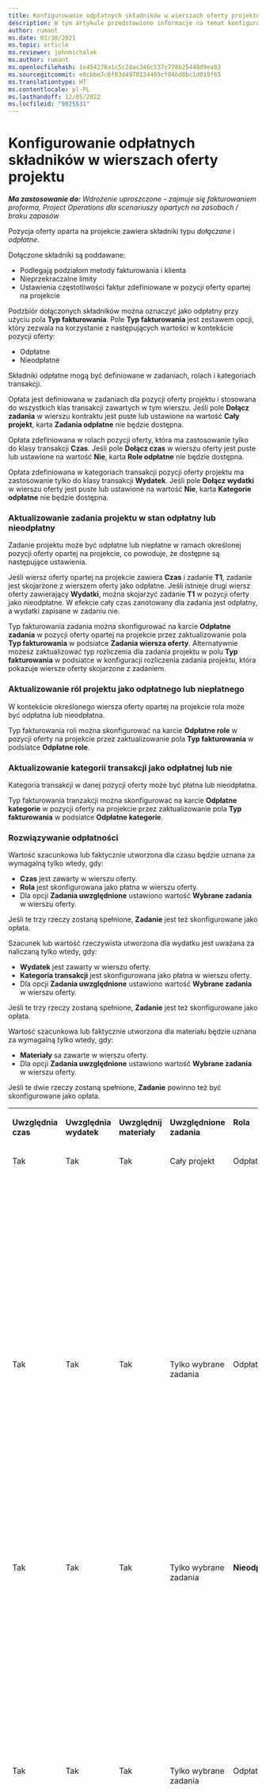 ```yaml
---
title: Konfigurowanie odpłatnych składników w wierszach oferty projektu
description: W tym artykule przedstawiono informacje na temat konfigurowania składników odpłatnych i nieodpłatnych w wierszu oferty opartej na projekcie.
author: rumant
ms.date: 03/30/2021
ms.topic: article
ms.reviewer: johnmichalak
ms.author: rumant
ms.openlocfilehash: 1e454278a1c5c24ac346c537c778b25448d9ea03
ms.sourcegitcommit: e0cbbe7c6f03d4978134405cf04bd8bc1d019f65
ms.translationtype: HT
ms.contentlocale: pl-PL
ms.lasthandoff: 12/05/2022
ms.locfileid: "9825531"
---
```

# <a name="configure-chargeable-components-on-project-quote-lines"></a>Konfigurowanie odpłatnych składników w wierszach oferty projektu

_**Ma zastosowanie do:** Wdrożenie uproszczone - zajmuje się fakturowaniem proforma, Project Operations dla scenariuszy opartych na zasobach / braku zapasów_

Pozycja oferty oparta na projekcie zawiera składniki typu *dołączane* i *odpłatne*.

Dołączone składniki są poddawane:

  - Podlegają podziałom metody fakturowania i klienta
  - Nieprzekraczalne limity 
  - Ustawienia częstotliwości faktur zdefiniowane w pozycji oferty opartej na projekcie

Podzbiór dołączonych składników można oznaczyć jako odpłatny przy użyciu pola **Typ fakturowania**. Pole **Typ fakturowania** jest zestawem opcji, który zezwala na korzystanie z następujących wartości w kontekście pozycji oferty:

  - Odpłatne
  - Nieodpłatne

Składniki odpłatne mogą być definiowane w zadaniach, rolach i kategoriach transakcji.

Opłata jest definiowana w zadaniach dla pozycji oferty projektu i stosowana do wszystkich klas transakcji zawartych w tym wierszu. Jeśli pole **Dołącz zadania** w wierszu kontraktu jest puste lub ustawione na wartość **Cały projekt**, karta **Zadania odpłatne** nie będzie dostępna.

Opłata zdefiniowana w rolach pozycji oferty, która ma zastosowanie tylko do klasy transakcji **Czas**. Jeśli pole **Dołącz czas** w wierszu oferty jest puste lub ustawione na wartość **Nie**, karta **Role odpłatne** nie będzie dostępna.

Opłata zdefiniowana w kategoriach transakcji pozycji oferty projektu ma zastosowanie tylko do klasy transakcji **Wydatek**. Jeśli pole **Dołącz wydatki** w wierszu oferty jest puste lub ustawione na wartość **Nie**, karta **Kategorie odpłatne** nie będzie dostępna.

### <a name="update-a-project-task-to-be-chargeable-or-non-chargeable"></a>Aktualizowanie zadania projektu w stan odpłatny lub nieodpłatny

Zadanie projektu może być odpłatne lub niepłatne w ramach określonej pozycji oferty opartej na projekcie, co powoduje, że dostępne są następujące ustawienia.

Jeśli wiersz oferty opartej na projekcie zawiera **Czas** i zadanie **T1**, zadanie jest skojarzone z wierszem oferty jako odpłatne. Jeśli istnieje drugi wiersz oferty zawierający **Wydatki**, można skojarzyć zadanie **T1** w pozycji oferty jako nieodpłatne. W efekcie cały czas zanotowany dla zadania jest odpłatny, a wydatki zapisane w zadaniu nie.

Typ fakturowania zadania można skonfigurować na karcie **Odpłatne zadania** w pozycji oferty opartej na projekcie przez zaktualizowanie pola **Typ fakturowania** w podsiatce **Zadania wiersza oferty**. Alternatywnie możesz zaktualizować typ rozliczenia dla zadania projektu w polu **Typ fakturowania** w podsiatce w konfiguracji rozliczenia zadania projektu, która pokazuje wiersze oferty skojarzone z zadaniem.

### <a name="update-a-role-to-be-chargeable-or-non-chargeable"></a>Aktualizowanie ról projektu jako odpłatnego lub niepłatnego

W kontekście określonego wiersza oferty opartej na projekcie rola może być odpłatna lub nieodpłatna.

Typ fakturowania roli można skonfigurować na karcie **Odpłatne role** w pozycji oferty na projekcie przez zaktualizowanie pola **Typ fakturowania** w podsiatce **Odpłatne role**.

### <a name="update-a-transaction-category-to-be-chargeable-or-non-chargeable"></a>Aktualizowanie kategorii transakcji jako odpłatnej lub nie

Kategoria transakcji w danej pozycji oferty może być płatna lub nieodpłatna.

Typ fakturowania tranzakcji można skonfigurować na karcie **Odpłatne kategorie** w pozycji oferty na projekcie przez zaktualizowanie pola **Typ fakturowania** w podsiatce **Odpłatne kategorie**.

### <a name="resolve-chargeability"></a>Rozwiązywanie odpłatności
Wartość szacunkowa lub faktycznie utworzona dla czasu będzie uznana za wymagalną tylko wtedy, gdy:

   - **Czas** jest zawarty w wierszu oferty.
   - **Rola** jest skonfigurowana jako płatna w wierszu oferty.
   - Dla opcji **Zadania uwzględnione** ustawiono wartość **Wybrane zadania** w wierszu oferty. 

Jeśli te trzy rzeczy zostaną spełnione, **Zadanie** jest też skonfigurowane jako opłata. 

Szacunek lub wartość rzeczywista utworzona dla wydatku jest uważana za naliczaną tylko wtedy, gdy: 

   - **Wydatek** jest zawarty w wierszu oferty.
   - **Kategoria transakcji** jest skonfigurowana jako płatna w wierszu oferty.
   - Dla opcji **Zadania uwzględnione** ustawiono wartość **Wybrane zadania** w wierszu oferty.

Jeśli te trzy rzeczy zostaną spełnione, **Zadanie** jest też skonfigurowane jako opłata. 

Wartość szacunkowa lub faktycznie utworzona dla materiału będzie uznana za wymagalną tylko wtedy, gdy:

   - **Materiały** sa zawarte w wierszu oferty.
   - Dla opcji **Zadania uwzględnione** ustawiono wartość **Wybrane zadania** w wierszu oferty.

Jeśli te dwie rzeczy zostaną spełnione, **Zadanie** powinno też być skonfigurowane jako opłata. 


<table border="0" cellspacing="0" cellpadding="0">
    <tbody>
        <tr>
            <td width="70" valign="top">
                <p>
                    <strong>Uwzględnia czas</strong>
                </p>
            </td>
            <td width="78" valign="top">
                <p>
                    <strong>Uwzględnia wydatek</strong>
                    <strong></strong>
                </p>
            </td>
            <td width="63" valign="top">
                <p>
                    <strong>Uwzględnij materiały</strong>
                    <strong></strong>
                </p>
            </td>
            <td width="75" valign="top">
                <p>
                    <strong>Uwzględnione zadania</strong>
                    <strong></strong>
                </p>
            </td>
            <td width="65" valign="top">
                <p>
                    <strong>Rola</strong>
                    <strong></strong>
                </p>
            </td>
            <td width="70" valign="top">
                <p>
                    <strong>Kategoria</strong>
                    <strong></strong>
                </p>
            </td>
            <td width="65" valign="top">
                <p>
                    <strong>Zadanie</strong>
                    <strong></strong>
                </p>
            </td>
            <td width="350" valign="top">
                <p>
                    <strong>Wpływ opłaty</strong>
                </p>
            </td>
        </tr>
        <tr>
            <td width="70" valign="top">
                <p>
Tak </p>
            </td>
            <td width="78" valign="top">
                <p>
Tak </p>
            </td>
            <td width="63" valign="top">
                <p>
Tak </p>
            </td>
            <td width="75" valign="top">
                <p>
Cały projekt </p>
            </td>
            <td width="65" valign="top">
                <p>
Odpłatne </p>
            </td>
            <td width="70" valign="top">
                <p>
Odpłatne </p>
            </td>
            <td width="65" valign="top">
                <p>
Nie można ustawić </p>
            </td>
            <td width="350" valign="top">
                <p>
Fakturowanie wartości rzeczywistej czas: Odpłatny </p>
                <p>
Typ fakturowania wartości rzeczywistej wydatku: Odpłatny </p>
                <p>
Typ fakturowania wartości rzeczywistej materiału: Odpłatny </p>
            </td>
        </tr>
        <tr>
            <td width="70" valign="top">
                <p>
Tak </p>
            </td>
            <td width="78" valign="top">
                <p>
Tak </p>
            </td>
            <td width="63" valign="top">
                <p>
Tak </p>
            </td>
            <td width="75" valign="top">
                <p>
Tylko wybrane zadania </p>
            </td>
            <td width="65" valign="top">
                <p>
Odpłatne </p>
            </td>
            <td width="70" valign="top">
                <p>
Odpłatne </p>
            </td>
            <td width="65" valign="top">
                <p>
Odpłatne </p>
            </td>
            <td width="350" valign="top">
                <p>
Fakturowanie wartości rzeczywistej czas: Odpłatny </p>
                <p>
Typ fakturowania wartości rzeczywistej wydatku: Odpłatny </p>
                <p>
Typ fakturowania wartości rzeczywistej materiału: Odpłatny </p>
            </td>
        </tr>
        <tr>
            <td width="70" valign="top">
                <p>
Tak </p>
            </td>
            <td width="78" valign="top">
                <p>
Tak </p>
            </td>
            <td width="63" valign="top">
                <p>
Tak </p>
            </td>
            <td width="75" valign="top">
                <p>
Tylko wybrane zadania </p>
            </td>
            <td width="65" valign="top">
                <p>
                    <strong>Nieodpłatne</strong>
                </p>
            </td>
            <td width="70" valign="top">
                <p>
Odpłatne </p>
            </td>
            <td width="65" valign="top">
                <p>
Odpłatne </p>
            </td>
            <td width="350" valign="top">
                <p>
Fakturowanie wartości rzeczywistej czas: <strong>Nieodpłatny</strong>
                </p>
                <p>
Typ fakturowania wartości rzeczywistej wydatku: Odpłatny </p>
                <p>
Typ fakturowania wartości rzeczywistej materiału: Odpłatny </p>
            </td>
        </tr>
        <tr>
            <td width="70" valign="top">
                <p>
Tak </p>
            </td>
            <td width="78" valign="top">
                <p>
Tak </p>
            </td>
            <td width="63" valign="top">
                <p>
Tak </p>
            </td>
            <td width="75" valign="top">
                <p>
Tylko wybrane zadania </p>
            </td>
            <td width="65" valign="top">
                <p>
Odpłatne </p>
            </td>
            <td width="70" valign="top">
                <p>
Odpłatne </p>
            </td>
            <td width="65" valign="top">
                <p>
                    <strong>Nieodpłatne</strong>
                </p>
            </td>
            <td width="350" valign="top">
                <p>
Fakturowanie wartości rzeczywistej czas: <strong>Nieodpłatny</strong>
                </p>
                <p>
Typ fakturowania wartości rzeczywistej wydatku: <strong>Nieodpłatny</strong>
                </p>
                <p>
Typ fakturowania wartości rzeczywistej materiału: <strong>Nieodpłatny</strong>
                </p>
            </td>
        </tr>
        <tr>
            <td width="70" valign="top">
                <p>
Tak </p>
            </td>
            <td width="78" valign="top">
                <p>
Tak </p>
            </td>
            <td width="63" valign="top">
                <p>
Tak </p>
            </td>
            <td width="75" valign="top">
                <p>
Tylko wybrane zadania </p>
            </td>
            <td width="65" valign="top">
                <p>
                    <strong>Nieodpłatne</strong>
                </p>
            </td>
            <td width="70" valign="top">
                <p>
Odpłatne </p>
            </td>
            <td width="65" valign="top">
                <p>
                    <strong>Nieodpłatne</strong>
                </p>
            </td>
            <td width="350" valign="top">
                <p>
Fakturowanie wartości rzeczywistej czas: <strong>Nieodpłatny</strong>
                </p>
                <p>
Typ fakturowania wartości rzeczywistej wydatku: <strong>Nieodpłatny</strong>
                </p>
                <p>
Typ fakturowania wartości rzeczywistej materiału: <strong> Nieodpłatny</strong>
                </p>
            </td>
        </tr>
        <tr>
            <td width="70" valign="top">
                <p>
Tak </p>
            </td>
            <td width="78" valign="top">
                <p>
Tak </p>
            </td>
            <td width="63" valign="top">
                <p>
Tak </p>
            </td>
            <td width="75" valign="top">
                <p>
Tylko wybrane zadania </p>
            </td>
            <td width="65" valign="top">
                <p>
                    <strong>Nieodpłatne</strong>
                </p>
            </td>
            <td width="70" valign="top">
                <p>
                    <strong>Nieodpłatne</strong>
                </p>
            </td>
            <td width="65" valign="top">
                <p>
Odpłatne </p>
            </td>
            <td width="350" valign="top">
                <p>
Fakturowanie wartości rzeczywistej czas: <strong>Nieodpłatny</strong>
                </p>
                <p>
Typ fakturowania wartości rzeczywistej wydatku: <strong> Nieodpłatny</strong>
                </p>
                <p>
Typ fakturowania wartości rzeczywistej materiału: Odpłatny </p>
            </td>
        </tr>
        <tr>
            <td width="70" valign="top">
                <p>
                    <strong>No</strong>
                </p>
            </td>
            <td width="78" valign="top">
                <p>
Tak </p>
            </td>
            <td width="63" valign="top">
                <p>
Tak </p>
            </td>
            <td width="75" valign="top">
                <p>
Cały projekt </p>
            </td>
            <td width="65" valign="top">
                <p>
Nie można ustawić </p>
            </td>
            <td width="70" valign="top">
                <p>
                    <strong>Odpłatne</strong>
                </p>
            </td>
            <td width="65" valign="top">
                <p>
Nie można ustawić </p>
            </td>
            <td width="350" valign="top">
                <p>
Fakturowanie wartości rzeczywistej czas: <strong>Niedostępne</strong>
                </p>
                <p>
Typ fakturowania wartości rzeczywistej wydatku: Odpłatny </p>
                <p>
Typ fakturowania wartości rzeczywistej materiału: Odpłatny </p>
            </td>
        </tr>
        <tr>
            <td width="70" valign="top">
                <p>
                    <strong>No</strong>
                </p>
            </td>
            <td width="78" valign="top">
                <p>
Tak </p>
            </td>
            <td width="63" valign="top">
                <p>
Tak </p>
            </td>
            <td width="75" valign="top">
                <p>
Cały projekt </p>
            </td>
            <td width="65" valign="top">
                <p>
Nie można ustawić </p>
            </td>
            <td width="70" valign="top">
                <p>
                    <strong>Nieodpłatne</strong>
                </p>
            </td>
            <td width="65" valign="top">
                <p>
Nie można ustawić </p>
            </td>
            <td width="350" valign="top">
                <p>
Fakturowanie wartości rzeczywistej czas: <strong>Niedostępne</strong>
                </p>
                <p>
Typ fakturowania wartości rzeczywistej wydatku: <strong> Nieodpłatny</strong>
                </p>
                <p>
Typ fakturowania wartości rzeczywistej materiału: Odpłatny </p>
            </td>
        </tr>
        <tr>
            <td width="70" valign="top">
                <p>
Tak </p>
            </td>
            <td width="78" valign="top">
                <p>
                    <strong>No</strong>
                </p>
            </td>
            <td width="63" valign="top">
                <p>
Tak </p>
            </td>
            <td width="75" valign="top">
                <p>
Cały projekt </p>
            </td>
            <td width="65" valign="top">
                <p>
Odpłatne </p>
            </td>
            <td width="70" valign="top">
                <p>
Nie można ustawić </p>
            </td>
            <td width="65" valign="top">
                <p>
Nie można ustawić </p>
            </td>
            <td width="350" valign="top">
                <p>
Fakturowanie wartości rzeczywistej czas: Odpłatny </p>
                <p>
Typ fakturowania wartości rzeczywistej wydatku: <strong> Niedostępne</strong>
                </p>
                <p>
Typ fakturowania wartości rzeczywistej materiału: Odpłatny </p>
            </td>
        </tr>
        <tr>
            <td width="70" valign="top">
                <p>
Tak </p>
            </td>
            <td width="78" valign="top">
                <p>
                    <strong>No</strong>
                </p>
            </td>
            <td width="63" valign="top">
                <p>
Tak </p>
            </td>
            <td width="75" valign="top">
                <p>
Cały projekt </p>
            </td>
            <td width="65" valign="top">
                <p>
                    <strong>Nieodpłatne</strong>
                </p>
            </td>
            <td width="70" valign="top">
                <p>
Nie można ustawić </p>
            </td>
            <td width="65" valign="top">
                <p>
Nie można ustawić </p>
            </td>
            <td width="350" valign="top">
                <p>
Fakturowanie wartości rzeczywistej czas: <strong>Nieodpłatne</strong>
                </p>
                <p>
Typ fakturowania wartości rzeczywistej wydatku: <strong> Niedostępne</strong>
                </p>
                <p>
Typ fakturowania wartości rzeczywistej materiału: Odpłatny </p>
            </td>
        </tr>
        <tr>
            <td width="70" valign="top">
                <p>
Tak </p>
            </td>
            <td width="78" valign="top">
                <p>
Tak </p>
            </td>
            <td width="63" valign="top">
                <p>
                    <strong>No</strong>
                </p>
            </td>
            <td width="75" valign="top">
                <p>
Cały projekt </p>
            </td>
            <td width="65" valign="top">
                <p>
Odpłatne </p>
            </td>
            <td width="70" valign="top">
                <p>
Odpłatne </p>
            </td>
            <td width="65" valign="top">
                <p>
Nie można ustawić </p>
            </td>
            <td width="350" valign="top">
                <p>
Fakturowanie wartości rzeczywistej czas: Odpłatny </p>
                <p>
Typ fakturowania wartości rzeczywistej wydatku: Odpłatny </p>
                <p>
Typ fakturowania wartości rzeczywistej materiału: <strong> Niedostępne</strong>
                </p>
            </td>
        </tr>
        <tr>
            <td width="70" valign="top">
                <p>
Tak </p>
            </td>
            <td width="78" valign="top">
                <p>
Tak </p>
            </td>
            <td width="63" valign="top">
                <p>
                    <strong>No</strong>
                </p>
            </td>
            <td width="75" valign="top">
                <p>
Cały projekt </p>
            </td>
            <td width="65" valign="top">
                <p>
                    <strong>Nieodpłatne</strong>
                </p>
            </td>
            <td width="70" valign="top">
                <p>
                    <strong>Nieodpłatne</strong>
                </p>
            </td>
            <td width="65" valign="top">
                <p>
Nie można ustawić </p>
            </td>
            <td width="350" valign="top">
                <p>
Fakturowanie wartości rzeczywistej czas: <strong>Nieodpłatne</strong>
                </p>
                <p>
Typ fakturowania wartości rzeczywistej wydatku: <strong> Nieodpłatne</strong>
                </p>
                <p>
Typ fakturowania wartości rzeczywistej materiału: <strong> Niedostępne</strong>
                </p>
            </td>
        </tr>
    </tbody>
</table>



[!INCLUDE[footer-include](../../includes/footer-banner.md)]
